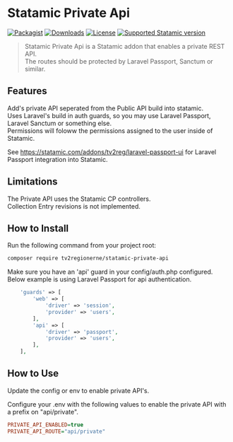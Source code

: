 # Statamic Private Api

<!-- statamic:hide -->
[![Packagist](https://img.shields.io/packagist/v/tv2regionerne/statamic-passport.svg?style=flat-square)](https://packagist.org/packages/tv2regionerne/statamic-passport)
[![Downloads](https://img.shields.io/packagist/dt/tv2regionerne/statamic-passport.svg?style=flat-square)](https://packagist.org/packages/tv2regionerne/statamic-passport)
[![License](https://img.shields.io/github/license/tv2regionerne/statamic-passport.svg?style=flat-square)](LICENSE)
[![Supported Statamic version](https://img.shields.io/badge/Statamic-4.0%2B-FF269E)](https://github.com/statamic/cms/releases)
<!-- /statamic:hide -->

> Statamic Private Api is a Statamic addon that enables a private REST API.  
> The routes should be protected by Laravel Passport, Sanctum or similar.

## Features
Add's private API seperated from the Public API build into statamic.  
Uses Laravel's build in auth guards, so you may use Laravel Passport, Laravel Sanctum or something else.  
Permissions will foloww the permissions assigned to the user inside of Statamic.

See https://statamic.com/addons/tv2reg/laravel-passport-ui for Laravel Passport integration into Statamic.

## Limitations
The Private API uses the Statamic CP controllers.  
Collection Entry revisions is not implemented. 

## How to Install

Run the following command from your project root:

``` bash
composer require tv2regionerne/statamic-private-api
```

Make sure you have an 'api' guard in your config/auth.php configured.  
Below example is using Laravel Passport for api authentication.

```php
    'guards' => [
        'web' => [
            'driver' => 'session',
            'provider' => 'users',
        ],
        'api' => [
            'driver' => 'passport',
            'provider' => 'users',
        ],
    ],
```

## How to Use

Update the config or env to enable private API's.

Configure your .env with the following values to enable the private API with a prefix on "api/private".
```ini
PRIVATE_API_ENABLED=true
PRIVATE_API_ROUTE="api/private"
```